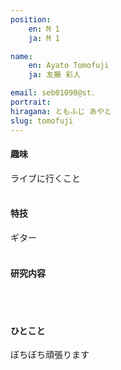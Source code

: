 ```yaml
---
position:
    en: M 1
    ja: M 1

name:
    en: Ayato Tomofuji
    ja: 友藤 彩人

email: seb01090@st.
portrait: 
hiragana: ともふじ あやと
slug: tomofuji
---
```


#### 趣味
ライブに行くこと
<br><br>

#### 特技
ギター
<br><br>

#### 研究内容

<br><br>

#### ひとこと
ぼちぼち頑張ります
<br><br>
